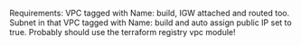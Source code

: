 Requirements:
VPC tagged with Name: build, IGW attached and routed too.
Subnet in that VPC tagged with Name: build and auto assign public IP set to true.
Probably should use the terraform registry vpc module!